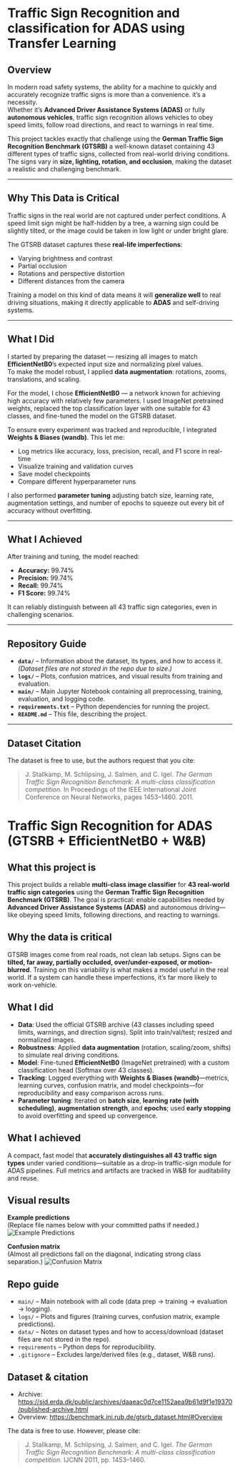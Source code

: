 # Traffic Sign Recognition and classification  for ADAS using Transfer Learning 

## Overview

In modern road safety systems, the ability for a machine to quickly and accurately recognize traffic signs is more than a convenience. it’s a necessity.  
Whether it’s **Advanced Driver Assistance Systems (ADAS)** or fully **autonomous vehicles**, traffic sign recognition allows vehicles to obey speed limits, follow road directions, and react to warnings in real time.  

This project tackles exactly that challenge using the **German Traffic Sign Recognition Benchmark (GTSRB)**  a well-known dataset containing 43 different types of traffic signs, collected from real-world driving conditions.  
The signs vary in **size, lighting, rotation, and occlusion**, making the dataset a realistic and challenging benchmark.

---

## Why This Data is Critical

Traffic signs in the real world are not captured under perfect conditions. A speed limit sign might be half-hidden by a tree, a warning sign could be slightly tilted, or the image could be taken in low light or under bright glare.  

The GTSRB dataset captures these **real-life imperfections**:
- Varying brightness and contrast
- Partial occlusion
- Rotations and perspective distortion
- Different distances from the camera

Training a model on this kind of data means it will **generalize well** to real driving situations, making it directly applicable to **ADAS** and self-driving systems.

---

## What I Did

I started by preparing the dataset — resizing all images to match **EfficientNetB0**’s expected input size and normalizing pixel values.  
To make the model robust, I applied **data augmentation**: rotations, zooms, translations, and scaling.  

For the model, I chose **EfficientNetB0** — a network known for achieving high accuracy with relatively few parameters. I used ImageNet pretrained weights, replaced the top classification layer with one suitable for 43 classes, and fine-tuned the model on the GTSRB dataset.

To ensure every experiment was tracked and reproducible, I integrated **Weights & Biases (wandb)**. This let me:
- Log metrics like accuracy, loss, precision, recall, and F1 score in real-time
- Visualize training and validation curves
- Save model checkpoints
- Compare different hyperparameter runs

I also performed **parameter tuning**  adjusting batch size, learning rate, augmentation settings, and number of epochs to squeeze out every bit of accuracy without overfitting.

---

## What I Achieved

After training and tuning, the model reached:
- **Accuracy:** 99.74%
- **Precision:** 99.74%
- **Recall:** 99.74%
- **F1 Score:** 99.74%

It can reliably distinguish between all 43 traffic sign categories, even in challenging scenarios.

---

## Repository Guide

- **`data/`** – Information about the dataset, its types, and how to access it. *(Dataset files are not stored in the repo due to size.)*  
- **`logs/`** – Plots, confusion matrices, and visual results from training and evaluation.  
- **`main/`** – Main Jupyter Notebook containing all preprocessing, training, evaluation, and logging code.  
- **`requirements.txt`** – Python dependencies for running the project.  
- **`README.md`** – This file, describing the project.

---

## Dataset Citation

The dataset is free to use, but the authors request that you cite:

> J. Stallkamp, M. Schlipsing, J. Salmen, and C. Igel. *The German Traffic Sign Recognition Benchmark: A multi-class classification competition.* In Proceedings of the IEEE International Joint Conference on Neural Networks, pages 1453–1460. 2011.
> 

# Traffic Sign Recognition for ADAS (GTSRB + EfficientNetB0 + W&B)

## What this project is
This project builds a reliable **multi-class image classifier** for **43 real-world traffic sign categories** using the **German Traffic Sign Recognition Benchmark (GTSRB)**. The goal is practical: enable capabilities needed by **Advanced Driver Assistance Systems (ADAS)** and autonomous driving—like obeying speed limits, following directions, and reacting to warnings.

## Why the data is critical
GTSRB images come from real roads, not clean lab setups. Signs can be **tilted, far away, partially occluded, over/under-exposed, or motion-blurred**. Training on this variability is what makes a model useful in the real world. If a system can handle these imperfections, it’s far more likely to work on-vehicle.

## What I did
- **Data**: Used the official GTSRB archive (43 classes including speed limits, warnings, and direction signs). Split into train/val/test; resized and normalized images.
- **Robustness**: Applied **data augmentation** (rotation, scaling/zoom, shifts) to simulate real driving conditions.
- **Model**: Fine-tuned **EfficientNetB0** (ImageNet pretrained) with a custom classification head (Softmax over 43 classes).
- **Tracking**: Logged everything with **Weights & Biases (wandb)**—metrics, learning curves, confusion matrix, and model checkpoints—for reproducibility and easy comparison across runs.
- **Parameter tuning**: Iterated on **batch size**, **learning rate (with scheduling)**, **augmentation strength**, and **epochs**; used **early stopping** to avoid overfitting and speed up convergence.

## What I achieved
A compact, fast model that **accurately distinguishes all 43 traffic sign types** under varied conditions—suitable as a drop-in traffic-sign module for ADAS pipelines. Full metrics and artifacts are tracked in W&B for auditability and reuse.

## Visual results

**Example predictions**  
(Replace file names below with your committed paths if needed.)
![Example Predictions](logs/examples_45.png)

**Confusion matrix**  
(Almost all predictions fall on the diagonal, indicating strong class separation.)
![Confusion Matrix](logs/confusion_matrix_44.png)

## Repo guide
- `main/` – Main notebook with all code (data prep → training → evaluation → logging).
- `logs/` – Plots and figures (training curves, confusion matrix, example predictions).
- `data/` – Notes on dataset types and how to access/download (dataset files are not stored in the repo).
- `requirements` – Python deps for reproducibility.
- `.gitignore` – Excludes large/derived files (e.g., dataset, W&B runs).

## Dataset & citation
- Archive: https://sid.erda.dk/public/archives/daaeac0d7ce1152aea9b61d9f1e19370/published-archive.html  
- Overview: https://benchmark.ini.rub.de/gtsrb_dataset.html#Overview

The data is free to use. However, please cite:
> J. Stallkamp, M. Schlipsing, J. Salmen, and C. Igel. *The German Traffic Sign Recognition Benchmark: A multi-class classification competition.* IJCNN 2011, pp. 1453–1460.




